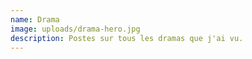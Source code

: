 ```yaml
---
name: Drama
image: uploads/drama-hero.jpg
description: Postes sur tous les dramas que j'ai vu.
---
```


